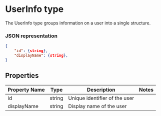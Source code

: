 ﻿# UserInfo type

The UserInfo type groups information on a user into a single structure.

### JSON representation

```json
{
    "id": {string},
    "displayName": {string},
}
```

## Properties

Property Name | Type | Description | Notes
--- | --- | --- | ---
id | string | Unique identifier of the user |
displayName | string | Display name of the user|
